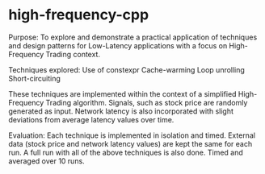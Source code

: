# high-frequency-cpp

Purpose:
To explore and demonstrate a practical application of techniques and design patterns for Low-Latency applications with a focus on High-Frequency Trading context.

Techniques explored:
Use of constexpr
Cache-warming
Loop unrolling
Short-circuiting

These techniques are implemented within the context of a simplified High-Frequency Trading algorithm.
Signals, such as stock price are randomly generated as input.
Network latency is also incorporated with slight deviations from average latency values over time.


Evaluation:
Each technique is implemented in isolation and timed. External data (stock price and network latency values) are kept the same for each run. 
A full run with all of the above techniques is also done.
Timed and averaged over 10 runs.

